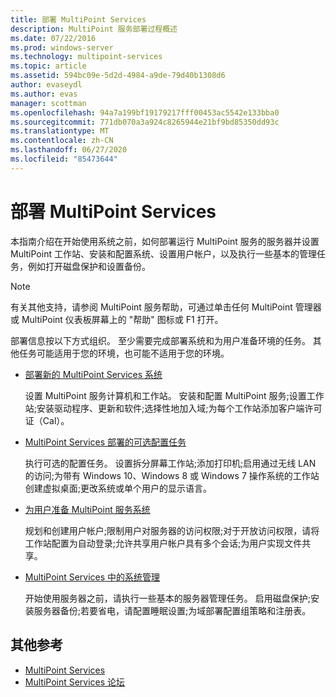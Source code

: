 ```yaml
---
title: 部署 MultiPoint Services
description: MultiPoint 服务部署过程概述
ms.date: 07/22/2016
ms.prod: windows-server
ms.technology: multipoint-services
ms.topic: article
ms.assetid: 594bc09e-5d2d-4984-a9de-79d40b1308d6
author: evaseydl
ms.author: evas
manager: scottman
ms.openlocfilehash: 94a7a199bf19179217fff00453ac5542e133bba0
ms.sourcegitcommit: 771db070a3a924c8265944e21bf9bd85350dd93c
ms.translationtype: MT
ms.contentlocale: zh-CN
ms.lasthandoff: 06/27/2020
ms.locfileid: "85473644"
---
```

# <a name="deploying-multipoint-services"></a>部署 MultiPoint Services
本指南介绍在开始使用系统之前，如何部署运行 MultiPoint 服务的服务器并设置 MultiPoint 工作站、安装和配置系统、设置用户帐户，以及执行一些基本的管理任务，例如打开磁盘保护和设置备份。

> [!NOTE]
> 有关其他支持，请参阅 MultiPoint 服务帮助，可通过单击任何 MultiPoint 管理器或 MultiPoint 仪表板屏幕上的 "帮助" 图标或 F1 打开。

部署信息按以下方式组织。 至少需要完成部署系统和为用户准备环境的任务。 其他任务可能适用于您的环境，也可能不适用于您的环境。
-   [部署新的 MultiPoint Services 系统](Deploy-a-new-MultiPoint-services-system.md)

    设置 MultiPoint 服务计算机和工作站。 安装和配置 MultiPoint 服务;设置工作站;安装驱动程序、更新和软件;选择性地加入域;为每个工作站添加客户端许可证（Cal）。

-   [MultiPoint Services 部署的可选配置任务](Optional-configuration-tasks-for-a-MultiPoint-services-deployment.md)

    执行可选的配置任务。 设置拆分屏幕工作站;添加打印机;启用通过无线 LAN 的访问;为带有 Windows 10、Windows 8 或 Windows 7 操作系统的工作站创建虚拟桌面;更改系统或单个用户的显示语言。

-   [为用户准备 MultiPoint 服务系统](Prepare-your-MultiPoint-services-system-for-users.md)

    规划和创建用户帐户;限制用户对服务器的访问权限;对于开放访问权限，请将工作站配置为自动登录;允许共享用户帐户具有多个会话;为用户实现文件共享。

-   [MultiPoint Services 中的系统管理](System-administration-in-MultiPoint-services.md)

    开始使用服务器之前，请执行一些基本的服务器管理任务。 启用磁盘保护;安装服务器备份;若要省电，请配置睡眠设置;为域部署配置组策略和注册表。

## <a name="additional-references"></a>其他参考

- [MultiPoint Services](MultiPoint-Services.md)
-   [MultiPoint Services 论坛](https://social.technet.microsoft.com/Forums/windowsserver/home?forum=windowsmultipointserver&filter=alltypes&sort=lastpostdesc)

